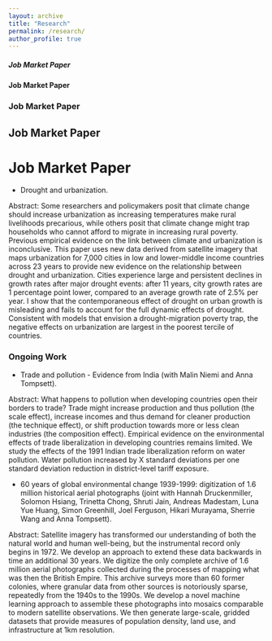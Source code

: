 ```yaml
---
layout: archive
title: "Research"
permalink: /research/
author_profile: true
---
```



##### Job Market Paper

#### Job Market Paper

### Job Market Paper

## Job Market Paper

# Job Market Paper

- Drought and urbanization. &nbsp; 

Abstract: Some researchers and policymakers posit that climate change should increase urbanization as increasing temperatures make rural livelihoods precarious, while others posit that climate change might trap households who cannot afford to migrate in increasing rural poverty. Previous empirical evidence on the link between climate and urbanization is inconclusive. This paper uses new data derived from satellite imagery that maps urbanization for 7,000 cities in low and lower-middle income countries across 23 years to provide new evidence on the relationship between drought and urbanization. Cities experience large and persistent declines in growth rates after major drought events: after 11 years, city growth rates are 1 percentage point lower, compared to an average growth rate of 2.5% per year. I show that the contemporaneous effect of drought on urban growth is misleading and fails to account for the full dynamic effects of drought. Consistent with models that envision a drought-migration poverty trap, the negative effects on urbanization are largest in the poorest tercile of countries.


### Ongoing Work

- Trade and pollution - Evidence from India (with Malin Niemi and Anna Tompsett). &nbsp; 

Abstract: What happens to pollution when developing countries open their borders to trade? Trade might increase production and thus pollution (the scale effect), increase incomes and thus demand for cleaner production (the technique effect), or shift production towards more or less clean industries (the composition effect). Empirical evidence on the environmental effects of trade liberalization in developing countries remains limited. We study the effects of the 1991 Indian trade liberalization reform on water pollution. Water pollution increased by X standard deviations per one standard deviation reduction in district-level tariff exposure.

- 60 years of global environmental change 1939-1999: digitization of 1.6 million historical aerial photographs (joint with Hannah Druckenmiller, Solomon Hsiang, Trinetta Chong, Shruti Jain, Andreas Madestam, Luna Yue Huang, Simon Greenhill, Joel Ferguson, Hikari Murayama, Sherrie Wang and Anna Tompsett). &nbsp; 

Abstract: Satellite imagery has transformed our understanding of both the natural world and human well-being, but the instrumental record only begins in 1972. We develop an approach to extend these data backwards in time an additional 30 years. We digitize the only complete archive of 1.6 million aerial photographs collected during the processes of mapping what was then the British Empire. This archive surveys more than 60 former colonies, where granular data from other sources is notoriously sparse, repeatedly from the 1940s to the 1990s. We develop a novel machine learning approach to assemble these photographs into mosaics comparable to modern satellite observations. We then generate large-scale, gridded datasets that provide measures of population density, land use, and infrastructure at 1km resolution.


